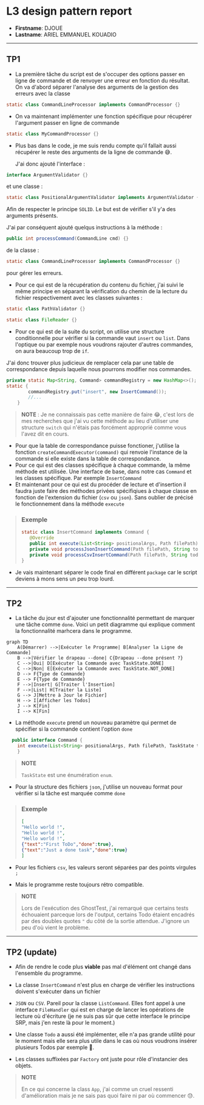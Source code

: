# L3 design pattern report

- **Firstname**: DJOUE
- **Lastname**: ARIEL EMMANUEL KOUADIO



---

## TP1
 - La première tâche du script est de s'occuper des options passer en ligne de commande et de renvoyer une erreur 
 en fonction du résultat. On va d'abord séparer l'analyse des arguments de la gestion des erreurs avec la classe
```java
static class CommandLineProcessor implements CommandProcessor {}
```
- On va maintenant implémenter une fonction spécifique pour récupérer l'argument passer en ligne de commande
```java
static class MyCommandProcessor {}
```
- Plus bas dans le code, je me suis rendu compte qu'il fallait aussi récupérer le reste des arguments de la ligne de
commande 😅. 

    J'ai donc ajouté l'interface :
```java
interface ArgumentValidator {}
```
et une classe : 
```java
static class PositionalArgumentValidator implements ArgumentValidator {}
```
Afin de respecter le principe ```SOLID```. Le but est de vérifier s'il y'a des arguments présents.

J'ai par conséquent ajouté quelqus instructions à la méthode :
```java
public int processCommand(CommandLine cmd) {}
```
de la classe :
```java
static class CommandLineProcessor implements CommandProcessor {}
```
pour gérer les erreurs.
 
- Pour ce qui est de la récupération du contenu du fichier, j'ai suivi le même principe en séparant la vérification
du chemin de la lecture du fichier respectivement avec les classes suivantes :
```java
static class PathValidator {}

static class FileReader {}
```
- Pour ce qui est de la suite du script, on utilise une structure conditionnelle pour vérifier si la commande vaut
```insert``` ou ```list```. Dans l'optique ou par exemple nous voudrons rajouter d'autres commandes, on aura beaucoup 
trop de ``` if ```. 

J'ai donc trouver plus judicieux de remplacer cela par une table de correspondance depuis 
laquelle nous pourrons modifier nos commandes.
```java
private static Map<String, Command> commandRegistry = new HashMap<>();
static {
        commandRegistry.put("insert", new InsertCommand());
        //...
    }
 ```
> **NOTE** : Je ne connaissais pas cette manière de faire 😂, c'est lors de mes recherches que j'ai vu cette méthode 
> au lieu d'utiliser une structure ```switch``` qui n'étais pas forcément approprié comme vous l'avez dit en cours.
- Pour que la table de correspondance puisse fonctioner, j'utilise la fonction ```createCommandExecutor(command)``` 
qui renvoie l'instance de la commande si elle existe dans la table de correspondance.
- Pour ce qui est des classes spécifique à chaque commande, la même méthode est utilisée. Une interface de base, dans
notre cas ```Command``` et les classes spécifique. Par exemple ```InsertCommand```
- Et maintenant pour ce qui est du procéder de lecture et d'insertion il faudra juste faire des méthodes privées
spécifiqiues à chaque classe en fonction de l'extension du fichier (```csv``` ou ```json```). Sans oublier de précisé
le fonctionnement dans la méthode ```execute```
> ### Exemple
> ```java
> static class InsertCommand implements Command {
>    @Override
>    public int execute(List<String> positionalArgs, Path filePath) {}
>    private void processJsonInsertCommand(Path filePath, String todo) {}
>    private void processCsvInsertCommand(Path filePath, String todo) {}
> }
> ```
 
- Je vais maintenant séparer le code final en différent ```package``` car le script deviens à mons sens
un peu trop lourd.
---

## TP2
- La tâche du jour est d'ajouter une fonctionnalité permettant de marquer une tâche comme ```done```.
Voici un petit diagramme qui explique comment la fonctionnalité marhcera dans le programme.
```mermaid
graph TD
    A(Démarrer) -->|Exécuter le Programme| B[Analyser la Ligne de Commande]
    B -->|Vérifier le drapeau --done| C{Drapeau --done présent ?}
    C -->|Oui| D[Exécuter la Commande avec TaskState.DONE]
    C -->|Non| E[Exécuter la Commande avec TaskState.NOT_DONE]
    D --> F{Type de Commande}
    E --> F{Type de Commande}
    F -->|Insert| G[Traiter l'Insertion]
    F -->|List| H[Traiter la Liste]
    G --> J[Mettre à Jour le Fichier]
    H --> I[Afficher les Todos]
    J --> K[Fin]
    I --> K[Fin]

```

- La méthode ```execute``` prend un nouveau paramètre qui permet de spécifier si la commande contient 
l'option ```done```
```java
  public interface Command {
    int execute(List<String> positionalArgs, Path filePath, TaskState taskState) throws IOException;
    }
```
> **NOTE**
> 
> ```TaskState``` est une énumération ```enum```.
- Pour la structure des fichiers ```json```, j'utilise un nouveau format pour vérifier si la tâche est marquée comme
```done```
> ### Exemple
> ```json
> [
> "Hello world !",
> "Hello world !",
> "Hello world !",
> {"text":"First ToDo","done":true},
> {"text":"Just a done task","done":true}
> ]
> ```
 - Pour les fichiers ```csv```, les valeurs seront séparées par des points virgules ```;```


 - Mais le programme reste toujours rétro compatible.
> **NOTE**
> 
> Lors de l'exécution des GhostTest, j'ai remarqué que certains tests échouaient parceque lors de l'output, 
> certains Todo étaient encadrés par des doubles quotes ```"``` du côté de la sortie attendue. 
> J'ignore un peu d'où vient le problème.
---

## TP2 (update)

- Afin de rendre le code plus **viable** pas mal d'élément ont changé dans l'ensemble du programme.


- La classe ```InsertCommand``` n'est plus en charge de vérifier les instructions doivent s'exécuter dans un fichier 


- ```JSON``` ou ```CSV```. Pareil pour la classe ```ListCommand```. Elles font appel à une interface ```FileHandler``` 
qui est en charge de lancer les opérations de lecture où d'écriture 
(je ne suis pas sûr que cette interface le principe SRP, mais j'en reste là pour le moment.)


- Une classe ```Todo``` a aussi été implémenter, elle n'a pas grande utilité pour le moment mais elle sera plus utile 
dans le cas où nous voudrons insérer plusieurs Todos par exemple 🙂.


- Les classes suffixées par ```Factory``` ont juste pour rôle d'instancier des objets.

> **NOTE**
> 
> En ce qui concerne la class ```App```, j'ai comme un cruel ressenti d'amélioration mais je ne sais pas quoi faire 
> ni par où commencer 😓. 
